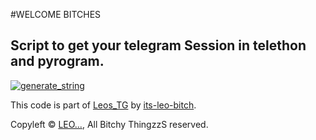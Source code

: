 
  #WELCOME BITCHES

## Script to get your telegram Session in telethon and pyrogram.

<a href="https://replit.com/@Leo7bitch/stringsession#main.py"><img src="https://img.shields.io/badge/run-string__session.py-blue?style=for-the-badge&logo=repl.it" alt="generate_string" /></a>

This code is part of [Leos_TG](https://github.com/wonkru-bot/Session-string-4-Bitches) by [its-leo-bitch](https://github.com/its-leo-bitch).

Copyleft © [LEO...](https://t.me/InlineLeosbot),  All Bitchy ThingzzS reserved.
